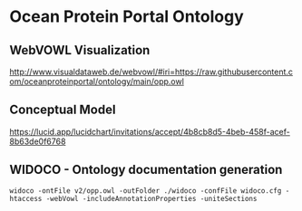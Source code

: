 # Ocean Protein Portal Ontology

## WebVOWL Visualization

http://www.visualdataweb.de/webvowl/#iri=https://raw.githubusercontent.com/oceanproteinportal/ontology/main/opp.owl

## Conceptual Model

https://lucid.app/lucidchart/invitations/accept/4b8cb8d5-4beb-458f-acef-8b63de0f6768

## WIDOCO - Ontology documentation generation

`widoco -ontFile v2/opp.owl -outFolder ./widoco -confFile widoco.cfg -htaccess -webVowl -includeAnnotationProperties -uniteSections`



